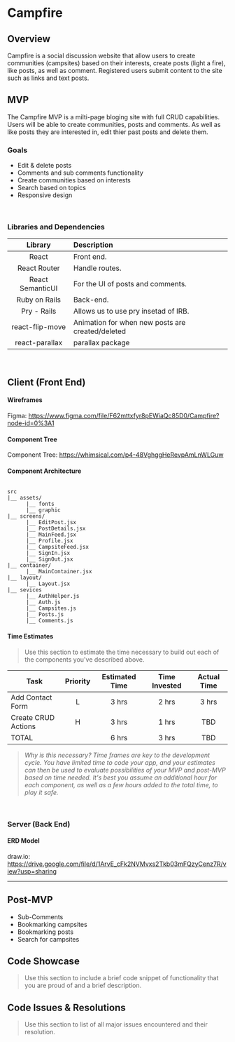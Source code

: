 # Campfire

## Overview
  Campfire is a social discussion website that allow users to create communities (campsites) based on their interests, create posts (light a fire), like posts, as well as comment. Registered users submit content to the site such as links and text posts.
<br>

## MVP
The Campfire MVP is a milti-page bloging site with full CRUD capabilities. Users will be able to create communities, posts and comments. As well as like posts they are interested in, edit thier past posts and delete them.
<br>

### Goals
- Edit & delete posts
- Comments and sub comments functionality
- Create communities based on interests
- Search based on topics
- Responsive design
<br>

### Libraries and Dependencies

|     Library      | Description                                |
| :--------------: | :----------------------------------------- |
|      React       | Front end.                                 |
|   React Router   | Handle routes.                             |
| React SemanticUI | For the UI of posts and comments.          |
|  Ruby on Rails   | Back-end.                                  |
|  Pry - Rails     | Allows us to use pry insetad of IRB.       |
| react-flip-move  | Animation for when new posts are created/deleted |
| react-parallax   | parallax package                           |
<br>

## Client (Front End)

#### Wireframes
Figma: https://www.figma.com/file/F62mttxfyr8pEWiaQc85D0/Campfire?node-id=0%3A1

#### Component Tree
Component Tree: https://whimsical.com/p4-48VghggHeRevpAmLnWLGuw

#### Component Architecture
``` structure

src
|__ assets/
      |__ fonts
      |__ graphic
|__ screens/
      |__ EditPost.jsx
      |__ PostDetails.jsx
      |__ MainFeed.jsx
      |__ Profile.jsx
      |__ CampsiteFeed.jsx
      |__ SignIn.jsx
      |__ SignOut.jsx
|__ container/
      |__ MainContainer.jsx
|__ layout/
      |__ Layout.jsx
|__ sevices
      |__ AuthHelper.js
      |__ Auth.js
      |__ Campsites.js
      |__ Posts.js
      |__ Comments.js

```

#### Time Estimates

> Use this section to estimate the time necessary to build out each of the components you've described above.

| Task                | Priority | Estimated Time | Time Invested | Actual Time |
| ------------------- | :------: | :------------: | :-----------: | :---------: |
| Add Contact Form    |    L     |     3 hrs      |     2 hrs     |    3 hrs    |
| Create CRUD Actions |    H     |     3 hrs      |     1 hrs     |     TBD     |
| TOTAL               |          |     6 hrs      |     3 hrs     |     TBD     |

> _Why is this necessary? Time frames are key to the development cycle. You have limited time to code your app, and your estimates can then be used to evaluate possibilities of your MVP and post-MVP based on time needed. It's best you assume an additional hour for each component, as well as a few hours added to the total time, to play it safe._

<br>

### Server (Back End)

#### ERD Model
draw.io: https://drive.google.com/file/d/1ArvE_cFk2NVMvxs2Tkb03mFQzyCenz7R/view?usp=sharing
<br>

***

## Post-MVP

- Sub-Comments
- Bookmarking campsites
- Bookmarking posts
- Search for campsites

## Code Showcase

> Use this section to include a brief code snippet of functionality that you are proud of and a brief description.

## Code Issues & Resolutions

> Use this section to list of all major issues encountered and their resolution.
